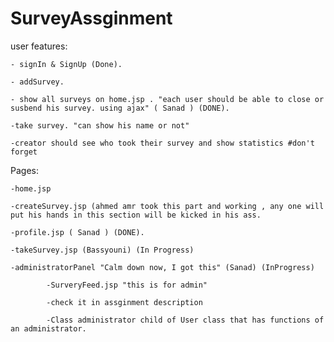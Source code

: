 # SurveyAssginment


user features:
	
	- signIn & SignUp (Done).
	
	- addSurvey.
	
	- show all surveys on home.jsp . "each user should be able to close or susbend his survey. using ajax" ( Sanad ) (DONE).
		
	-take survey. "can show his name or not"
	
	-creator should see who took their survey and show statistics #don't forget

Pages:

	-home.jsp
	
	-createSurvey.jsp (ahmed amr took this part and working , any one will put his hands in this section will be kicked in his ass.
	
	-profile.jsp ( Sanad ) (DONE).
	
	-takeSurvey.jsp (Bassyouni) (In Progress)
	
	-administratorPanel "Calm down now, I got this" (Sanad) (InProgress)
	
     		-SurveryFeed.jsp "this is for admin"

     		-check it in assginment description

     		-Class administrator child of User class that has functions of an administrator.
	
